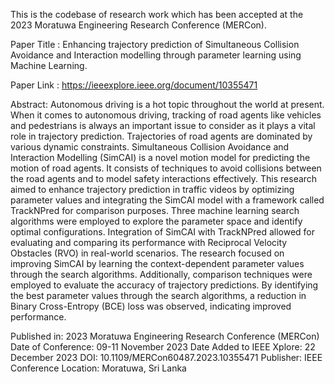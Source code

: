 This is the codebase of research work which has been accepted at the 2023 Moratuwa Engineering Research Conference (MERCon).

Paper Title : Enhancing trajectory prediction of Simultaneous Collision Avoidance and Interaction modelling through parameter learning using Machine Learning.

Paper Link  : https://ieeexplore.ieee.org/document/10355471


Abstract:
Autonomous driving is a hot topic throughout the world at present. When it comes to autonomous driving, tracking of road agents like vehicles and pedestrians is always an important issue to consider as it plays a vital role in trajectory prediction. Trajectories of road agents are dominated by various dynamic constraints. Simultaneous Collision Avoidance and Interaction Modelling (SimCAI) is a novel motion model for predicting the motion of road agents. It consists of techniques to avoid collisions between the road agents and to model safety interactions effectively. This research aimed to enhance trajectory prediction in traffic videos by optimizing parameter values and integrating the SimCAI model with a framework called TrackNPred for comparison purposes. Three machine learning search algorithms were employed to explore the parameter space and identify optimal configurations. Integration of SimCAI with TrackNPred allowed for evaluating and comparing its performance with Reciprocal Velocity Obstacles (RVO) in real-world scenarios. The research focused on improving SimCAI by learning the context-dependent parameter values through the search algorithms. Additionally, comparison techniques were employed to evaluate the accuracy of trajectory predictions. By identifying the best parameter values through the search algorithms, a reduction in Binary Cross-Entropy (BCE) loss was observed, indicating improved performance.

Published in: 2023 Moratuwa Engineering Research Conference (MERCon)
Date of Conference: 09-11 November 2023
Date Added to IEEE Xplore: 22 December 2023
DOI: 10.1109/MERCon60487.2023.10355471
Publisher: IEEE
Conference Location: Moratuwa, Sri Lanka
